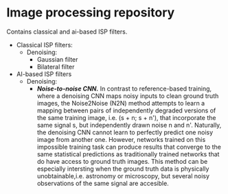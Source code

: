 # Image processing repository

Contains classical and ai-based ISP filters. 
- Classical ISP filters:
    - Denoising:
        - Gaussian filter
        - Bilateral filter
- AI-based ISP filters
    - Denoising:
        - ***Noise-to-noise CNN.*** In contrast to reference-based training, where a denoising CNN maps noisy inputs to clean ground truth images, the Noise2Noise (N2N) method attempts to learn a mapping between pairs of independently degraded versions of the same training image, i.e. (s + n; s + n'), that incorporate the same signal s, but independently drawn noise n and n'. Naturally, the denoising CNN cannot learn to perfectly predict one noisy image from another one. However, networks trained on this impossible training task can produce results that converge to the same statistical predictions as traditionally trained networks that do have access to ground truth images. This method can be especially intersting when the ground truth data is physically unobtainable,i.e. astronomy or microscopy, but several noisy observations of the same signal are accesible.
          
